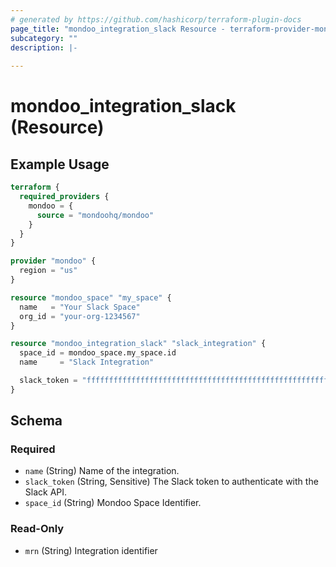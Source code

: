 ```yaml
---
# generated by https://github.com/hashicorp/terraform-plugin-docs
page_title: "mondoo_integration_slack Resource - terraform-provider-mondoo"
subcategory: ""
description: |-
  
---
```


# mondoo_integration_slack (Resource)



## Example Usage

```terraform
terraform {
  required_providers {
    mondoo = {
      source = "mondoohq/mondoo"
    }
  }
}

provider "mondoo" {
  region = "us"
}

resource "mondoo_space" "my_space" {
  name   = "Your Slack Space"
  org_id = "your-org-1234567"
}

resource "mondoo_integration_slack" "slack_integration" {
  space_id = mondoo_space.my_space.id
  name     = "Slack Integration"

  slack_token = "ffffffffffffffffffffffffffffffffffffffffffffffffffffffffffffffff"
}
```

<!-- schema generated by tfplugindocs -->
## Schema

### Required

- `name` (String) Name of the integration.
- `slack_token` (String, Sensitive) The Slack token to authenticate with the Slack API.
- `space_id` (String) Mondoo Space Identifier.

### Read-Only

- `mrn` (String) Integration identifier
